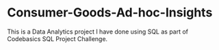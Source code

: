 # Consumer-Goods-Ad-hoc-Insights
This is a Data Analytics project I have done using SQL as part of Codebasics SQL Project Challenge.
